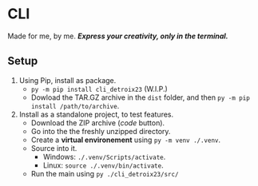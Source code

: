 # CLI
Made for me, by me.
***Express your creativity, only in the terminal.***

## Setup
1. Using Pip, install as package.
   - `py -m pip install cli_detroix23` (W.I.P.)
   - Dowload the TAR.GZ archive in the `dist` folder, and then `py -m pip install /path/to/archive`.
2. Install as a standalone project, to test features.
   - Download the ZIP archive (*code* button).
   - Go into the the freshly unzipped directory.
   - Create a **virtual environement** using `py -m venv ./.venv`.
   - Source into it.
       - Windows: `./.venv/Scripts/activate`.
       - Linux: `source ./.venv/bin/activate`.
   - Run the main using `py ./cli_detroix23/src/`

